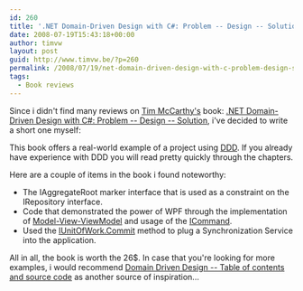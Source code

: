 ```yaml
---
id: 260
title: '.NET Domain-Driven Design with C#: Problem -- Design -- Solution'
date: 2008-07-19T15:43:18+00:00
author: timvw
layout: post
guid: http://www.timvw.be/?p=260
permalink: /2008/07/19/net-domain-driven-design-with-c-problem-design-solution/
tags:
  - Book reviews
---
```

Since i didn't find many reviews on [Tim McCarthy's](http://blogs.interknowlogy.com/timmccarthy/) book: [.NET Domain-Driven Design with C#: Problem -- Design -- Solution](http://www.amazon.com/dp/0470147563?tag=timcsbl-20&camp=14573&creative=327641&linkCode=as1&creativeASIN=0470147563&adid=0G2QZKFS5TEKWFYAGKWG&), i've decided to write a short one myself:

This book offers a real-world example of a project using [DDD](http://en.wikipedia.org/wiki/Domain-driven_design). If you already have experience with DDD you will read pretty quickly through the chapters.

Here are a couple of items in the book i found noteworthy:

  * The IAggregateRoot marker interface that is used as a constraint on the IRepository<T> interface.
  * Code that demonstrated the power of WPF through the implementation of [Model-View-ViewModel](http://blogs.msdn.com/dancre/archive/2006/10/11/datamodel-view-viewmodel-pattern-series.aspx) and usage of the [ICommand](http://msdn.microsoft.com/en-us/library/system.windows.input.icommand.aspx).
  * Used the [IUnitOfWork.Commit](http://martinfowler.com/eaaCatalog/unitOfWork.html) method to plug a Synchronization Service into the application.

All in all, the book is worth the 26$. In case that you're looking for more examples, i would recommend [Domain Driven Design -- Table of contents and source code](http://www.goeleven.com/blog/entryDetail.aspx?entry=89) as another source of inspiration...